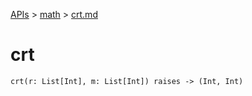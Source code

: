 [APIs](../index.md) > [math](./index.md) > [crt.md]()

# crt

```
crt(r: List[Int], m: List[Int]) raises -> (Int, Int)
```
